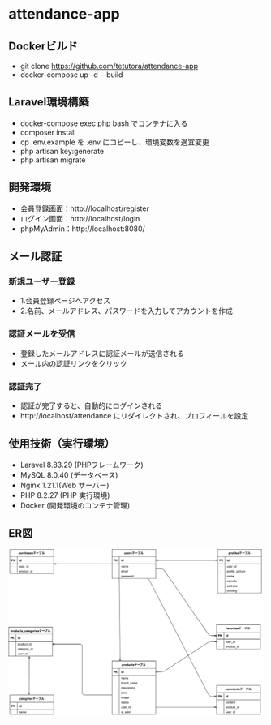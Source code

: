 # attendance-app

## Dockerビルド
- git clone https://github.com/tetutora/attendance-app
- docker-compose up -d --build


## Laravel環境構築
- docker-compose exec php bash でコンテナに入る
- composer install
- cp .env.example を .env にコピーし、環境変数を適宜変更
- php artisan key:generate
- php artisan migrate

## 開発環境
- 会員登録画面：http://localhost/register
- ログイン画面：http://localhost/login
- phpMyAdmin：http://localhost:8080/

## メール認証
### 新規ユーザー登録
- 1.会員登録ページへアクセス
- 2.名前、メールアドレス、パスワードを入力してアカウントを作成

### 認証メールを受信
- 登録したメールアドレスに認証メールが送信される
- メール内の認証リンクをクリック

### 認証完了
- 認証が完了すると、自動的にログインされる
- http://localhost/attendance にリダイレクトされ、プロフィールを設定


## 使用技術（実行環境）
- Laravel 8.83.29 (PHPフレームワーク)
- MySQL 8.0.40 (データベース)
- Nginx 1.21.1(Web サーバー)
- PHP 8.2.27 (PHP 実行環境)
- Docker (開発環境のコンテナ管理)

## ER図

![表示](./test.drawio.svg)

